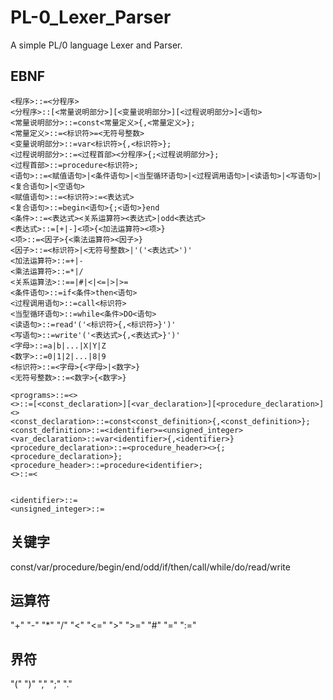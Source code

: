 # PL-0_Lexer_Parser
A simple PL/0 language Lexer and Parser.

## EBNF

```
<程序>::=<分程序>
<分程序>::[<常量说明部分>][<变量说明部分>][<过程说明部分>]<语句>
<常量说明部分>::=const<常量定义>{,<常量定义>}; 
<常量定义>::=<标识符>=<无符号整数> 
<变量说明部分>::=var<标识符>{,<标识符>}; 
<过程说明部分>::=<过程首部><分程序>{;<过程说明部分>}; 
<过程首部>::=procedure<标识符>;
<语句>::=<赋值语句>|<条件语句>|<当型循环语句>|<过程调用语句>|<读语句>|<写语句>|<复合语句>|<空语句>
<赋值语句>::=<标识符>:=<表达式>
<复合语句>::=begin<语句>{;<语句>}end
<条件>::=<表达式><关系运算符><表达式>|odd<表达式> 
<表达式>::=[+|-]<项>{<加法运算符><项>} 
<项>::=<因子>{<乘法运算符><因子>}
<因子>::=<标识符>|<无符号整数>|'('<表达式>')'
<加法运算符>::=+|- 
<乘法运算符>::=*|/
<关系运算法>::==|#|<|<=|>|>=
<条件语句>::=if<条件>then<语句>
<过程调用语句>::=call<标识符>
<当型循环语句>::=while<条件>DO<语句>
<读语句>::=read'('<标识符>{,<标识符>}')' 
<写语句>::=write'('<表达式>{,<表达式>}')' 
<字母>::=a|b|...|X|Y|Z 
<数字>::=0|1|2|...|8|9 
<标识符>::=<字母>{<字母>|<数字>}
<无符号整数>::=<数字>{<数字>}
```

```
<programs>::=<>
<>::=[<const_declaration>][<var_declaration>][<procedure_declaration>]<>
<const_declaration>::=const<const_definition>{,<const_definition>};
<const_definition>::=<identifier>=<unsigned_integer>
<var_declaration>::=var<identifier>{,<identifier>}
<procedure_declaration>::=<procedure_header><>{;<procedure_declaration>};
<procedure_header>::=procedure<identifier>;
<>::=<


<identifier>::=
<unsigned_integer>::=
```



## 关键字

const/var/procedure/begin/end/odd/if/then/call/while/do/read/write

## 运算符

"+"  "-"  "*"  "/"  "<"  "<="  ">"  ">="  "#"  "="  ":="

## 界符

"("  ")"  ","  ";"  "."

